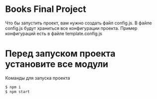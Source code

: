 # Books Final Project


Что бы запустить проект, вам нужно создать файл config.js. В файле config.js будут храниться все конфигурации проекта. Пример конфигураций есть в файле template.config.js

# Перед запуском проекта установите все модули

Команды для запуска проекта
```sh
$ npm i
$ npm start
```

